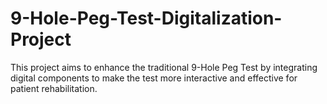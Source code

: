 # 9-Hole-Peg-Test-Digitalization-Project
This project aims to enhance the traditional 9-Hole Peg Test by integrating digital components to make the test more interactive and effective for patient rehabilitation.
